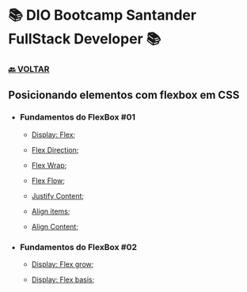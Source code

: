 # 📚 DIO Bootcamp Santander FullStack Developer 📚

### [🔙 **VOLTAR**](../../../../../)

## **Posicionando elementos com flexbox em CSS**

- ### **Fundamentos do FlexBox #01**

  - [Display: Flex](/Santader-Bootcamp-Fullstack-Developer/Exercicios/Modulo-2/flexboxPraticas/0-display-flex.html);

  - [Flex Direction](/Santader-Bootcamp-Fullstack-Developer/Exercicios/Modulo-2/flexboxPraticas/1-flex-direction.html);

  - [Flex Wrap](/Santader-Bootcamp-Fullstack-Developer/Exercicios/Modulo-2/flexboxPraticas/2-flex-wrap.html);

  - [Flex Flow](/Santader-Bootcamp-Fullstack-Developer/Exercicios/Modulo-2/flexboxPraticas/3-flex-flow.html);

  - [Justify Content](/Santader-Bootcamp-Fullstack-Developer/Exercicios/Modulo-2/flexboxPraticas/4-justify-content.html);

  - [Align items](/Santader-Bootcamp-Fullstack-Developer/Exercicios/Modulo-2/flexboxPraticas/5-align-items.html);

  - [Align Content](/Santader-Bootcamp-Fullstack-Developer/Exercicios/Modulo-2/flexboxPraticas/6-align-content.html);

- ### **Fundamentos do FlexBox #02**

  - [Display: Flex grow](/Santader-Bootcamp-Fullstack-Developer/Exercicios/Modulo-2/flexboxPraticas/7-flex-grow.html);

  - [Display: Flex basis](/Santader-Bootcamp-Fullstack-Developer/Exercicios/Modulo-2/flexboxPraticas/8-flex-basis.html);
